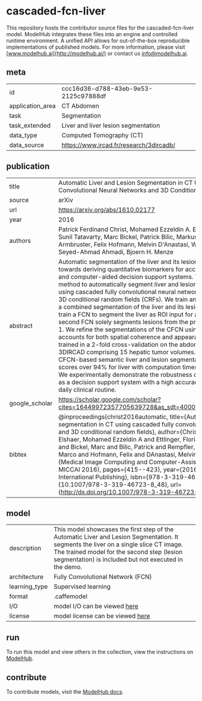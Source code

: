 # cascaded-fcn-liver

This repository hosts the contributor source files for the cascaded-fcn-liver model. ModelHub integrates these files into an engine and controlled runtime environment. A unified API allows for out-of-the-box reproducible implementations of published models. For more information, please visit [www.modelhub.ai](http://modelhub.ai/) or contact us [info@modelhub.ai](mailto:info@modelhub.ai).

## meta

|                  |                                         |
| ---------------- | --------------------------------------- |
| id               | ccc16d36-d788-43eb-9e53-2125c97888df    |
| application_area | CT Abdomen                              |
| task             | Segmentation                            |
| task_extended    | Liver and liver lesion segmentation     |
| data_type        | Computed Tomography (CT)                |
| data_source      | https://www.ircad.fr/research/3dircadb/ |

## publication

|                |                                                                                                                                                                                                                                                                                                                                                                                                                                                                                                                                                                                                                                                                                                                                                                                                                                                                                                                                                                                                                                                                                                                                                                                                                                                            |
| -------------- | ---------------------------------------------------------------------------------------------------------------------------------------------------------------------------------------------------------------------------------------------------------------------------------------------------------------------------------------------------------------------------------------------------------------------------------------------------------------------------------------------------------------------------------------------------------------------------------------------------------------------------------------------------------------------------------------------------------------------------------------------------------------------------------------------------------------------------------------------------------------------------------------------------------------------------------------------------------------------------------------------------------------------------------------------------------------------------------------------------------------------------------------------------------------------------------------------------------------------------------------------------------- |
| title          | Automatic Liver and Lesion Segmentation in CT Using Cascaded Fully Convolutional Neural Networks and 3D Conditional Random Fields                                                                                                                                                                                                                                                                                                                                                                                                                                                                                                                                                                                                                                                                                                                                                                                                                                                                                                                                                                                                                                                                                                                          |
| source         | arXiv                                                                                                                                                                                                                                                                                                                                                                                                                                                                                                                                                                                                                                                                                                                                                                                                                                                                                                                                                                                                                                                                                                                                                                                                                                                      |
| url            | https://arxiv.org/abs/1610.02177                                                                                                                                                                                                                                                                                                                                                                                                                                                                                                                                                                                                                                                                                                                                                                                                                                                                                                                                                                                                                                                                                                                                                                                                                           |
| year           | 2016                                                                                                                                                                                                                                                                                                                                                                                                                                                                                                                                                                                                                                                                                                                                                                                                                                                                                                                                                                                                                                                                                                                                                                                                                                                       |
| authors        | Patrick Ferdinand Christ, Mohamed Ezzeldin A. Elshaer, Florian Ettlinger, Sunil Tatavarty, Marc Bickel, Patrick Bilic, Markus Rempfler, Marco Armbruster, Felix Hofmann, Melvin D'Anastasi, Wieland H. Sommer, Seyed-Ahmad Ahmadi, Bjoern H. Menze                                                                                                                                                                                                                                                                                                                                                                                                                                                                                                                                                                                                                                                                                                                                                                                                                                                                                                                                                                                                         |
| abstract       | Automatic segmentation of the liver and its lesion is an important step towards deriving quantitative biomarkers for accurate clinical diagnosis and computer-aided decision support systems. This paper presents a method to automatically segment liver and lesions in CT abdomen images using cascaded fully convolutional neural networks (CFCNs) and dense 3D conditional random fields (CRFs). We train and cascade two FCNs for a combined segmentation of the liver and its lesions. In the first step, we train a FCN to segment the liver as ROI input for a second FCN. The second FCN solely segments lesions from the predicted liver ROIs of step 1. We refine the segmentations of the CFCN using a dense 3D CRF that accounts for both spatial coherence and appearance. CFCN models were trained in a 2-fold cross-validation on the abdominal CT dataset 3DIRCAD comprising 15 hepatic tumor volumes. Our results show that CFCN-based semantic liver and lesion segmentation achieves Dice scores over 94% for liver with computation times below 100s per volume. We experimentally demonstrate the robustness of the proposed method as a decision support system with a high accuracy and speed for usage in daily clinical routine. |
| google_scholar | https://scholar.google.com/scholar?cites=16449972357705639728&as_sdt=40000005&sciodt=0,22&hl=en                                                                                                                                                                                                                                                                                                                                                                                                                                                                                                                                                                                                                                                                                                                                                                                                                                                                                                                                                                                                                                                                                                                                                            |
| bibtex         | @inproceedings{christ2016automatic, title={Automatic liver and lesion segmentation in CT using cascaded fully convolutional neural networks and 3D conditional random fields}, author={Christ, Patrick Ferdinand and Elshaer, Mohamed Ezzeldin A and Ettlinger, Florian and Tatavarty, Sunil and Bickel, Marc and Bilic, Patrick and Rempfler, Markus and Armbruster, Marco and Hofmann, Felix and DAnastasi, Melvin and others}, booktitle={Medical Image Computing and Computer-Assisted Intervention -- MICCAI 2016}, pages={415--423}, year={2016}, organization={Springer International Publishing}, isbn={978-3-319-46723-8}, doi={10.1007/978-3-319-46723-8_48}, url={http://dx.doi.org/10.1007/978-3-319-46723-8_48}}                                                                                                                                                                                                                                                                                                                                                                                                                                                                                                                              |

## model

|               |                                                                                                                                                                                                                                             |
| ------------- | ------------------------------------------------------------------------------------------------------------------------------------------------------------------------------------------------------------------------------------------- |
| description   | This model showcases the first step of the Automatic Liver and Lesion Segmentation. It segments the liver on a single slice CT image. The trained model for the second step (lesion segmentation) is included but not executed in the demo. |
| architecture  | Fully Convolutional Network (FCN)                                                                                                                                                                                                           |
| learning_type | Supervised learning                                                                                                                                                                                                                         |
| format        | .caffemodel                                                                                                                                                                                                                                 |
| I/O           | model I/O can be viewed [here](contrib_src/model/config.json)                                                                                                                                                                               |
| license       | model license can be viewed [here](contrib_src/license/model)                                                                                                                                                                               |

## run

To run this model and view others in the collection, view the instructions on [ModelHub](http://app.modelhub.ai/).

## contribute

To contribute models, visit the [ModelHub docs](https://modelhub.readthedocs.io/en/latest/).
